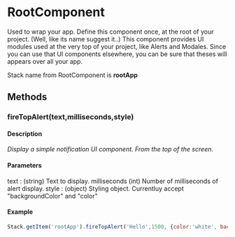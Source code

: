 # RootComponent


Used to wrap your app. Define this component once, at the root of your project. (Well, like its name suggest it..)
This component provides UI modules used at the very top of your project, like Alerts and Modales. Since you can use that UI components elsewhere, you can be sure that theses will appears over all your app.

Stack name from RootComponent is **rootApp**

## Methods


### fireTopAlert(text,milliseconds,style)

#### Description
*Display a simple notification UI component. From the top of the screen.*

#### Parameters
text : (string) Text to display.
milliseconds (int) Number of milliseconds of alert display.
style : (object) Styling object. Currentluy accept "backgroundColor" and "color"

#### Example
```javascript
Stack.getItem('rootApp').fireTopAlert('Hello',1500, {color:'white', backgroundColor: 'green'});
```



